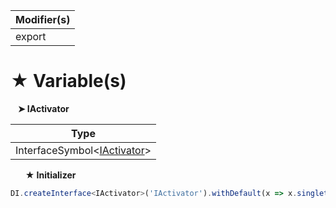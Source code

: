 | Modifier(s)                            |
|----------------------------------------|
| export |

# &#9733; Variable(s)

&nbsp;&nbsp; **&#10148; IActivator**

| Type                        |
|-----------------------------|
| InterfaceSymbol&lt;[IActivator](/runtime/interface/activator/iactivator.md)&gt; |

&nbsp;&nbsp;&nbsp;&nbsp;&nbsp; **&#9733; Initializer**

```ts
DI.createInterface<IActivator>('IActivator').withDefault(x => x.singleton(Activator))
```
